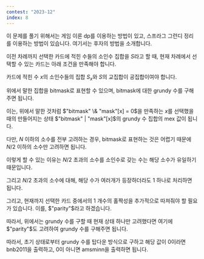 ```yaml
---
contest: "2023-12"
index: 8
---
```


이 문제를 풀기 위해서는 게임 이론 dp를 이용하는 방법이 있고, 스프라그 그런디 정리를 이용하는 방법이 있습니다. 여기서는 후자의 방법을 소개합니다.

이전 차례까지 선택한 카드에 적힌 수들의 소인수 집합을 $S$라고 할 때, 현재 차례에서 선택할 수 있는 카드는 아래 조건을 만족해야 합니다.

카드에 적힌 수 $x$의 소인수들의 집합 $S_x$와 $S$의 교집합이 공집합이여야 합니다.

위에서 말한 집합을 bitmask로 표현할 수 있으며, bitmask에 대한 grundy 수를 구해주면 됩니다.

이는, 위에서 말한 것처럼 $"bitmask" \& "mask"[x] = 0$을 만족하는 $x$를 선택했을 때의 만들어지는 상태 $"bitmask" | "mask"[x]$의 grundy 수 집합의 mex 값이 됩니다.

다만, $N$ 이하의 소수를 전부 고려하는 경우, bitmask로 표현하는 것은 어렵기 때문에 $N/2$ 이하의 소수만 고려하면 됩니다.

이렇게 할 수 있는 이유는 $N/2$ 초과의 소수를 소인수로 갖는 수는 해당 소수가 유일하기 때문입니다.

그리고 $N/2$ 초과의 소수에 대해, 해당 수가 여러개가 등장하더라도 $1$ 하나로 처리하면 됩니다.

그리고, 현재까지 선택한 카드 중에서의 $1$ 개수의 홀짝성을 추가적으로 따져줘야 할 필요가 있습니다. 이를, $"parity"$라고 하겠습니다.

따라서, 위에서는 grundy 수를 구할 때 현재 상태 하나만 고려했다면 여기에 $"parity"$도 고려하여 grundy 수를 구해주면 됩니다.

따라서, 초기 상태로부터 grundy 수를 탑다운 방식으로 구하고 해당 값이 $0$이라면 bnb2011을 출력하고, $0$이 아니면 amsminn을 출력하면 됩니다.
